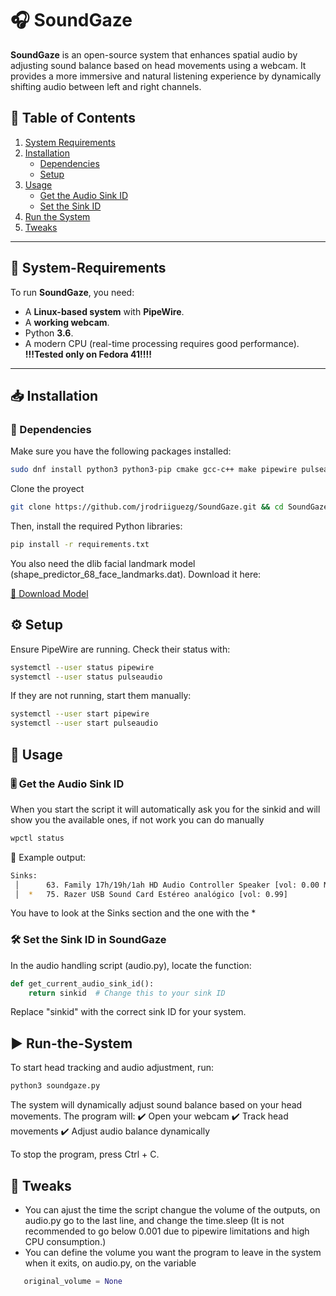# 🎧 SoundGaze  

**SoundGaze** is an open-source system that enhances spatial audio by adjusting sound balance based on head movements using a webcam. It provides a more immersive and natural listening experience by dynamically shifting audio between left and right channels.  

## 📌 Table of Contents  

1. [System Requirements](https://github.com/jrodriiguezg/SoundGaze/tree/main?tab=readme-ov-file#-system-requirements)
2. [Installation](https://github.com/jrodriiguezg/SoundGaze/tree/main?tab=readme-ov-file#-installation)
   - [Dependencies](https://github.com/jrodriiguezg/SoundGaze/tree/main?tab=readme-ov-file#-dependencies) 
   - [Setup](https://github.com/jrodriiguezg/SoundGaze/tree/main?tab=readme-ov-file#%EF%B8%8F-setup) 
3. [Usage](https://github.com/jrodriiguezg/SoundGaze/tree/main?tab=readme-ov-file#-usage) 
   - [Get the Audio Sink ID](https://github.com/jrodriiguezg/SoundGaze/tree/main?tab=readme-ov-file#%EF%B8%8F-get-the-audio-sink-id)
   - [Set the Sink ID](https://github.com/jrodriiguezg/SoundGaze/tree/main?tab=readme-ov-file#-set-the-sink-id-in-soundgaze)
4. [Run the System](https://github.com/jrodriiguezg/SoundGaze/tree/main?tab=readme-ov-file#%EF%B8%8F-run-the-system)
5. [Tweaks](https://github.com/jrodriiguezg/SoundGaze/tree/main?tab=readme-ov-file#-tweaks)
 
 
 
---

## 🔧 System-Requirements  

To run **SoundGaze**, you need:  

- A **Linux-based system** with **PipeWire**.  
- A **working webcam**.  
- Python **3.6**.  
- A modern CPU (real-time processing requires good performance).  
**!!!Tested only on Fedora 41!!!!**
---

## 📥 Installation  

### 📌 Dependencies  

Make sure you have the following packages installed:  

```bash
sudo dnf install python3 python3-pip cmake gcc-c++ make pipewire pulseaudio-utils
```
Clone the proyect 
```bash
git clone https://github.com/jrodriiguezg/SoundGaze.git && cd SoundGaze
```
Then, install the required Python libraries:
```bash 
pip install -r requirements.txt
```

You also need the dlib facial landmark model (shape_predictor_68_face_landmarks.dat).
Download it here:

[🔗 Download Model](https://github.com/italojs/facial-landmarks-recognition/blob/master/shape_predictor_68_face_landmarks.dat)

## ⚙️ Setup

Ensure PipeWire  are running. Check their status with:
```bash
systemctl --user status pipewire
systemctl --user status pulseaudio
```
If they are not running, start them manually:
```bash
systemctl --user start pipewire
systemctl --user start pulseaudio
```
## 🎯 Usage
### 🎚️ Get the Audio Sink ID

When you start the script it will automatically ask you for the sinkid and will show you the available ones, if not work you can do manually

```bash
wpctl status
```
📌 Example output:
```bash
Sinks:
 │      63. Family 17h/19h/1ah HD Audio Controller Speaker [vol: 0.00 MUTED]
 │  *   75. Razer USB Sound Card Estéreo analógico [vol: 0.99]

```
You have to look at the Sinks section and the one with the *

### 🛠 Set the Sink ID in SoundGaze

In the audio handling script (audio.py), locate the function:
```python
def get_current_audio_sink_id():
    return sinkid  # Change this to your sink ID
```
Replace "sinkid" with the correct sink ID for your system.
## ▶️ Run-the-System

To start head tracking and audio adjustment, run:
```bash
python3 soundgaze.py
```
The system will dynamically adjust sound balance based on your head movements.
The program will:
✔️ Open your webcam
✔️ Track head movements
✔️ Adjust audio balance dynamically

To stop the program, press Ctrl + C.

## 🔧 Tweaks 
- You can ajust the time the script changue the volume of the outputs, on audio.py go to the last line, and change the time.sleep
  (It is not recommended to go below 0.001 due to pipewire limitations and high CPU consumption.)
- You can define the volume you want the program to leave in the system when it exits, on audio.py, on the variable
```python
   original_volume = None
```

  
